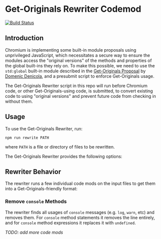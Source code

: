 # Get-Originals Rewriter Codemod

[![Build Status](https://travis-ci.com/jackbsteinberg/get-originals-rewriter.svg?branch=master)](https://travis-ci.com/jackbsteinberg/get-originals-rewriter)

## Introduction

Chromium is implementing some built-in module proposals using unprivileged JavaScript,
which necessitates a secure way to ensure the modules access the "original versions"
of the methods and properties of the global built-ins they rely on.
To make this possible, we need to use the `std:global` built-in module described in the 
[Get-Originals Proposal](https://github.com/domenic/get-originals) by [Domenic Denicola](https://github.com/domenic),
and a presubmit script to enforce Get-Originals usage.

The Get-Originals Rewriter script in this repo will run before Chromium code,
or other Get-Originals-using code, is submitted,
to convert existing code to using "original versions" and prevent future code from checking in without them.

## Usage

To use the Get-Originals Rewriter, run:

```
npm run rewrite PATH
```

where `PATH` is a file or directory of files to be rewritten.

The Get-Originals Rewriter provides the following options:

## Rewriter Behavior

The rewriter runs a few individual code mods on the input files
to get them into a Get-Originals-friendly format:

### Remove `console` Methods

The rewriter finds all usages of `console` messages
(e.g. `log`, `warn`, etc) and removes them.
For `console` method statements it removes the line entirely,
and for `console` method expressions it replaces it with `undefined`.

*TODO: add more code mods*

